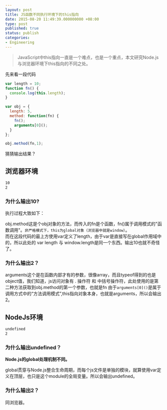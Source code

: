 ```yaml
---
layout: post
title: JS函数不同执行环境下的this指向
date: 2015-08-20 11:49:39.000000000 +08:00
type: post
published: true
status: publish
categories:
- Engineering
---
```

> JavaScript中this指向一直是一个难点，也是一个重点，本文研究Node.js与浏览器环境下this指向的不同之处。

先来看一段代码

```javascript
var length = 10;
function fn() {
  console.log(this.length);
}

var obj = {
  length: 5,
  method: function(fn) {
    fn();
    arguments[0]();
  }
};

obj.method(fn,1);
```

猜猜输出结果？

## 浏览器环境

```bash
10
2
```

### 为什么输出10?
执行过程大致如下：   

obj.method这是个obj对象的方法，而传入的fn是个函数，fn()属于调用模式的"函数调用"。`非严格模式下，this为global对象（浏览器中就是window）`。   
而在这段代码的最上方使用var定义了length，由于var是直接写在global作用域中的，所以此处的 var length 与 window.length是同一个东西。输出10也就不奇怪了。

### 为什么输出2？
arguments这个是在函数内部才有的参数，很像array，而且typeof得到的也是object值，我们知道，js访问对象有 . 操作符 和 中括号操作符，此处使用的是第二种方法获取到obj.method的第一个参数，也就是fn
由于`arguments[0]()`是属于调用方式中的“方法调用模式”,this指向对象本身，也就是arguments，所以会输出2。

## NodeJs环境

```bash
undefined
2
```
### 为什么输出undefined？

**Node.js的global处理机制不同。**

global贯穿与Node.js整合生命周期，而每个js文件是单独的模块，就算使用var定义在顶层，也只是这个module的全局变量。所以会输出undefined。

### 为什么输出2？
同浏览器。
